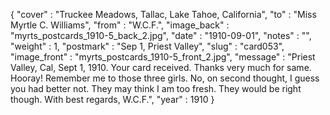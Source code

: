 {
  "cover" : "Truckee Meadows, Tallac, Lake Tahoe, California",
  "to" : "Miss Myrtle C. Williams",
  "from" : "W.C.F.",
  "image_back" : "myrts_postcards_1910-5_back_2.jpg",
  "date" : "1910-09-01",
  "notes" : "",
  "weight" : 1,
  "postmark" : "Sep 1, Priest Valley",
  "slug" : "card053",
  "image_front" : "myrts_postcards_1910-5_front_2.jpg",
  "message" : "Priest Valley, Cal, Sept 1, 1910. Your card received. Thanks very much for same. Hooray! Remember me to those three girls. No, on second thought, I guess you had better not. They may think I am too fresh. They would be right though. With best regards, W.C.F.",
  "year" : 1910
}
